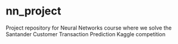 # nn_project
Project repository for Neural Networks course where we solve the Santander Customer Transaction Prediction Kaggle competition
